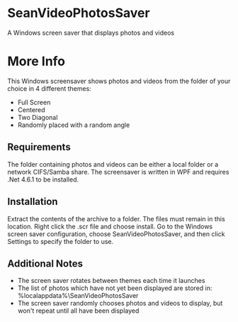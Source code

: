 # SeanVideoPhotosSaver
A Windows screen saver that displays photos and videos

# More Info

This Windows screensaver shows photos and videos from the folder of your choice in 4 different themes:

 - Full Screen
 - Centered
 - Two Diagonal
 - Randomly placed with a random angle

## Requirements

The folder containing photos and videos can be either a local folder or a network CIFS/Samba share.
The screensaver is written in WPF and requires .Net 4.6.1 to be installed.

## Installation

Extract the contents of the archive to a folder. The files must remain in this location. Right click the .scr file and choose install.
Go to the Windows screen saver configuration, choose SeanVideoPhotosSaver, and then click Settings to specify the folder to use.

## Additional Notes

 - The screen saver rotates between themes each time it launches
 - The list of photos which have not yet been displayed are stored in:
%localappdata%\SeanVideoPhotosSaver
 - The screen saver randomly chooses photos and videos to display, but won't repeat until all have been displayed
